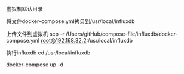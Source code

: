 虚拟机默认目录

将文件docker-compose.yml拷贝到/usr/local/influxdb

上传文件到虚拟机
scp -r /Users/gitHub/compose-file/influxdb/docker-compose.yml root@192.168.32.2:/usr/local/influxdb

执行influxdb
cd /usr/local/influxdb

docker-compose up -d

